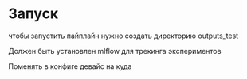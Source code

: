 # Запуск

чтобы запустить пайплайн нужно создать директорию outputs_test

Должен быть установлен mlflow для трекинга экспериментов

Поменять в конфиге девайс на куда